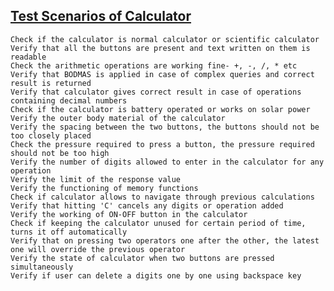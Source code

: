 ## [Test Scenarios of Calculator](http://artoftesting.com/manualTesting/calculator.html)


    Check if the calculator is normal calculator or scientific calculator
    Verify that all the buttons are present and text written on them is readable
    Check the arithmetic operations are working fine- +, -, /, * etc
    Verify that BODMAS is applied in case of complex queries and correct result is returned
    Verify that calculator gives correct result in case of operations containing decimal numbers
    Check if the calculator is battery operated or works on solar power
    Verify the outer body material of the calculator
    Verify the spacing between the two buttons, the buttons should not be too closely placed
    Check the pressure required to press a button, the pressure required should not be too high
    Verify the number of digits allowed to enter in the calculator for any operation
    Verify the limit of the response value
    Verify the functioning of memory functions
    Check if calculator allows to navigate through previous calculations
    Verify that hitting 'C' cancels any digits or operation added
    Verify the working of ON-OFF button in the calculator
    Check if keeping the calculator unused for certain period of time, turns it off automatically
    Verify that on pressing two operators one after the other, the latest one will override the previous operator
    Verify the state of calculator when two buttons are pressed simultaneously
    Verify if user can delete a digits one by one using backspace key

